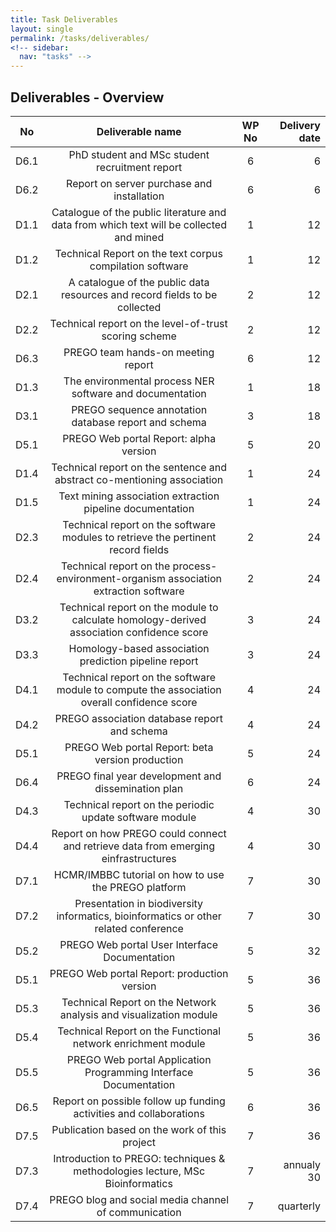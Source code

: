 ```yaml
---
title: Task Deliverables
layout: single
permalink: /tasks/deliverables/
<!-- sidebar:
  nav: "tasks" -->
---
```

## Deliverables - Overview
<!---| Tables        | Are           | Cool  |
| ------------- |:-------------:| -----:|
| col 3 is      | right-aligned | $1600 |
--->


|No  |Deliverable name                              |WP No|Delivery date|
|----|:----------------------------------------------:|:-----:|-------------:|
|D6.1|PhD student and MSc student recruitment report|6    |6            |
|D6.2|Report on server purchase and installation|6    |6            |
|D1.1|Catalogue of the public literature and data from which text will be collected and mined|1    |12            |
|D1.2|Technical Report on the text corpus compilation software|1    |12            |
|D2.1|A catalogue of the public data resources and record fields to be collected|2    |12            |
|D2.2|Technical report on the level-of-trust scoring scheme|2    |12            |
|D6.3|PREGO team hands-on meeting report|6    |12            |
|D1.3|The environmental process NER software and documentation|1    |18            |
|D3.1|PREGO sequence annotation database report and schema|3    |18            |
|D5.1|PREGO Web portal Report: alpha version|5    |20            |
|D1.4|Technical report on the sentence and abstract co-mentioning association|1    |24            |
|D1.5|Text mining association extraction pipeline documentation|1    |24            |
|D2.3|Technical report on the software modules to retrieve the pertinent record fields|2    |24            |
|D2.4|Technical report on the process-environment-organism association extraction software|2    |24            |
|D3.2|Technical report on the module to calculate homology-derived association confidence score|3    |24            |
|D3.3|Homology-based association prediction pipeline report|3    |24            |
|D4.1|Technical report on the software module to compute the association overall confidence score|4    |24            |
|D4.2|PREGO association database report and schema|4    |24            |
|D5.1|PREGO Web portal Report: beta version production|5    |24            |
|D6.4|PREGO final year development and dissemination plan|6    |24            |
|D4.3|Technical report on the periodic update software module|4    |30            |
|D4.4|Report on how PREGO could connect and retrieve data from emerging einfrastructures|4    |30            |
|D7.1|HCMR/IMBBC tutorial on how to use the PREGO platform|7    |30            |
|D7.2|Presentation in biodiversity informatics, bioinformatics or other related conference|7    |30            |
|D5.2|PREGO Web portal User Interface Documentation|5    |32            |
|D5.1|PREGO Web portal Report: production version|5    |36            |
|D5.3|Technical Report on the Network analysis and visualization module|5    |36            |
|D5.4|Technical Report on the Functional network enrichment module|5    |36            |
|D5.5|PREGO Web portal Application Programming Interface Documentation|5    |36            |
|D6.5|Report on possible follow up funding activities and collaborations|6    |36            |
|D7.5|Publication based on the work of this project|7    |36            |
|D7.3|Introduction to PREGO: techniques & methodologies lecture, MSc Bioinformatics|7    |annualy 30            |
|D7.4|PREGO blog and social media channel of communication|7    |quarterly            |
